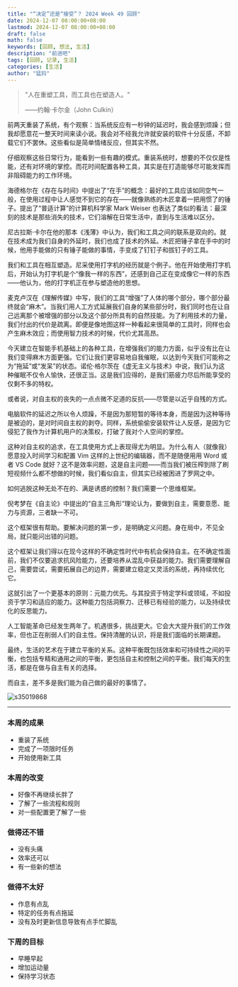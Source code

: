 ```yaml
---
title: "“决定”还是“接受”？ 2024 Week 49 回顾"
date: 2024-12-07 08:00:00+08:00
lastmod: 2024-12-07 08:00:00+08:00
draft: false
math: false
keywords: [回顾, 想法, 生活]
description: "前进吧"
tags: [回顾, 记录, 生活]
categories: [生活]
author: "猛犸"
---
```


> "人在重塑工具，而工具也在塑造人。"
> 
>  ——约翰·卡尔金（John Culkin）

前两天重装了系统，有个观察：当系统反应有一秒钟的延迟时，我会感到烦躁；但我却愿意花一整天时间来读小说。我会对不经我允许就安装的软件十分反感，不卸载它们不罢休。这些看似是简单情绪反应，但其实不然。

仔细观察这些日常行为，能看到一些有趣的模式。重装系统时，想要的不仅仅是性能，还有对环境的掌控。而花时间配置各种工具，其实是在打造能够尽可能发挥而非阻碍能力的工作环境。

海德格尔在《存在与时间》中提出了“在手”的概念：最好的工具应该如同空气一般，在使用过程中让人感觉不到它的存在——就像熟练的木匠拿着一把用惯了的锤子。提出了“普适计算”的计算机科学家 Mark Weiser 也表达了类似的看法：最深刻的技术是那些消失的技术，它们溶解在日常生活中，直到与生活难以区分。

尼古拉斯·卡尔在他的那本《浅薄》中认为，我们和工具之间的联系是双向的。就在技术成为我们自身的外延时，我们也成了技术的外延。木匠把锤子拿在手中的时候，他用手能做的只有锤子能做的事情，手变成了钉钉子和拔钉子的工具。

我们和工具在相互塑造。尼采使用打字机的经历就是个例子。他在开始使用打字机后，开始认为打字机是个“像我一样的东西”，还感到自己正在变成像它一样的东西——他认为，他的打字机正在参与塑造他的思想。

麦克卢汉在《理解传媒》中写，我们的工具“增强”了人体的哪个部分，哪个部分最终就会“麻木”。当我们用人工方式延展我们自身的某些部分时，我们同时也在让自己远离那个被增强的部分以及这个部分所具有的自然技能。为了利用技术的力量，我们付出的代价是疏离。即便是像地图这样一种看起来很简单的工具时，同样也会产生麻木效应；而使用智力技术的时候，代价尤其高昂。

今天建立在智能手机基础上的各种工具，在增强我们的能力方面，似乎没有比在让我们变得麻木方面更强。它们让我们更容易地自我催眠，以达到今天我们可能称之为“拖延”或“发呆”的状态。诺伦·格尔茨在《虚无主义与技术》中说，我们认为这种催眠不仅令人愉快，还很正当。这是我们应得的，是我们筋疲力尽后所能享受的仅剩不多的特权。

或者说，对自主权的丧失的一点点微不足道的反抗——尽管是以近乎自残的方式。

电脑软件的延迟之所以令人烦躁，不是因为那短暂的等待本身，而是因为这种等待是被迫的，是对时间自主权的剥夺。同样，系统偷偷安装软件让人反感，是因为它侵犯了我作为计算机用户的决策权，打破了我对个人空间的掌控。

这种对自主权的追求，在工具使用方式上表现得尤为明显。为什么有人（就像我）愿意投入时间学习和配置 Vim 这样的上世纪的编辑器，而不是随便用用 Word 或者 VS Code 就好？这不是效率问题，这是自主问题——而当我们被压榨到除了刷短视频什么都不想做的时候，我们看似自主，但其实已经被困进了罗网之中。

如何逃脱这种无处不在的、满是诱惑的控制？我们需要一个思维框架。

倪考梦在《自主论》中提出的“自主三角形”理论认为，要做到自主，需要意愿、能力与资源，三者缺一不可。

这个框架很有帮助。要解决问题的第一步，是明确定义问题。身在局中，不见全局，就只能问出错的问题。

这个框架让我们得以在现今这样的不确定性时代中有机会保持自主。在不确定性面前，我们不仅要追求抗风险能力，还要培养从混乱中获益的能力。我们需要理解自己，需要尝试，需要拓展自己的边界，需要建立稳定又灵活的系统，再持续优化它。

这就引出了一个更基本的原则：元能力优先。与其投资于特定学科或领域，不如投资于学习和适应的能力。这种能力包括洞察力、迁移已有经验的能力，以及持续优化的反思能力。

人工智能革命已经发生两年了。机遇很多，挑战更大。它会大大提升我们的工作效率，但也正在削弱人们的自主性。保持清醒的认识，将是我们面临的长期课题。

最终，生活的艺术在于建立平衡的关系。这种平衡既包括效率和可持续性之间的平衡，也包括专精和通用之间的平衡，更包括自主和控制之间的平衡。我们每天的生活，都是在做与自主有关的选择。

而自主，差不多是我们能为自己做的最好的事情了。

![s35019868](https://1-1256632535.cos.ap-beijing.myqcloud.com/uPic/s35019868.jpg)

---

### 本周的成果

- 重装了系统
- 完成了一项限时任务
- 开始使用新工具

### 本周的改变

- 好像不再继续长胖了
- 了解了一些流程和规则
- 对一些配置更了解了一些

### 做得还不错

- 没有头痛
- 效率还可以
- 有一些新的想法

### 做得不太好

- 作息有点乱
- 特定的任务有点拖延
- 没有及时更新信息导致有点手忙脚乱

### 下周的目标

- 早睡早起
- 增加运动量
- 保持学习状态
